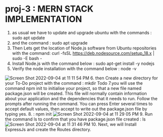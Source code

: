 # proj-3 : MERN STACK IMPLEMENTATION
1. as usual we have to update and upgrade ubuntu with the commands : sudo apt update
2. and the command : sudo apt upgrade
3. Then Lets get the location of Node.js software from Ubuntu repositories with the command: curl -fsSL https://deb.nodesource.com/setup_18.x | sudo -E bash -
4. Install Node.js with the command below : sudo apt-get install -y nodejs
5. Verify the node installation with the command below : node -v 

![Screen Shot 2022-09-04 at 11 11 54 PM](https://user-images.githubusercontent.com/112595648/188335364-7b78044c-991e-4bfa-b2ce-cd2c89edf7ce.png)
6. then Create a new directory for your To-Do project with the command 
: mkdir Todo
7.you will use the command npm init to initialise your project, so that a new file named package.json will be created. This file will normally contain information about your application and the dependencies that it needs to run. Follow the prompts after running the command. You can press Enter several times to accept default values, then accept to write out the package.json file by typing yes.
8. : npm init
![Screen Shot 2022-09-04 at 11 29 05 PM](https://user-images.githubusercontent.com/112595648/188335842-1aa7bca5-b6c2-4d3e-a0ad-59437364fe1c.png)
9. Run the command ls to confirm that you have package.json file created : ls
![Screen Shot 2022-09-04 at 11 31 46 PM](https://user-images.githubusercontent.com/112595648/188335900-58ac02ec-28a5-43b1-9e9e-6b4e2baa42ba.png)
10. Next, we will Install ExpressJs and create the Routes directory.
